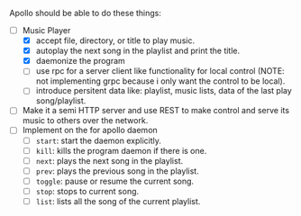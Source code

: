 Apollo should be able to do these things:
- [ ] Music Player
  - [x] accept file, directory, or title to play music.
  - [x] autoplay the next song in the playlist and print the title.
  - [x] daemonize the program
  - [ ] use rpc for a server client like functionality for local control (NOTE: not implementing grpc because i only want the control to be local).
  - [ ] introduce persitent data like: playlist, music lists, data of the last play song/playlist.
- [ ] Make it a semi HTTP server and use REST to make control and serve its music to others over the network.
- [ ] Implement on the for apollo daemon
  - [ ] `start`: start the daemon explicitly.
  - [ ] `kill`: kills the program daemon if there is one.
  - [ ] `next`: plays the next song in the playlist.
  - [ ] `prev`: plays the previous song in the playlist.
  - [ ] `toggle`: pause or resume the current song.
  - [ ] `stop`: stops to current song.
  - [ ] `list`: lists all the song of the current playlist.
